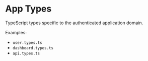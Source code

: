 # App Types

TypeScript types specific to the authenticated application domain.

Examples:
- `user.types.ts`
- `dashboard.types.ts`
- `api.types.ts`